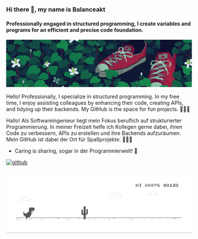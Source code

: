 ### Hi there 👋, my name is Balanceakt
#### Professionally engaged in structured programming, I create variables and programs for an efficient and precise code foundation.

![Professionally engaged in structured programming, I create variables and programs for an efficient and precise code foundation.](https://github.com/Balanceakt/Balanceakt/blob/main/gitprofile.gif)

Hello! Professionally, I specialize in structured programming. In my free time, I enjoy assisting colleagues by enhancing their code, creating APIs, and tidying up their backends. My GitHub is the space for fun projects. 👩‍💻✨

Hallo! Als Softwareingenieur liegt mein Fokus beruflich auf strukturierter Programmierung. In meiner Freizeit helfe ich Kollegen gerne dabei, ihren Code zu verbessern, APIs zu erstellen und ihre Backends aufzuräumen. Mein GitHub ist dabei der Ort für Spaßprojekte. 👩‍💻✨

- Caring is sharing, sogar in der Programmierwelt! 🚀 

[<img src='https://cdn.jsdelivr.net/npm/simple-icons@3.0.1/icons/github.svg' alt='github' height='40'>](https://github.com/Balanceakt)  

![](https://github.com/Balanceakt/Balanceakt/blob/main/gitdinoprofile.gif)
